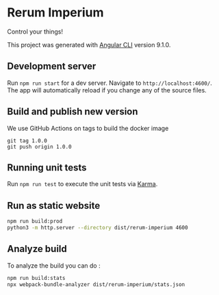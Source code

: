 # Rerum Imperium

Control your things!

This project was generated with [Angular CLI](https://github.com/angular/angular-cli) version 9.1.0.

## Development server

Run `npm run start` for a dev server. Navigate to `http://localhost:4600/`. The app will automatically reload if you change any of the source files.

## Build and publish new version

We use GitHub Actions on tags to build the docker image

```shell
git tag 1.0.0
git push origin 1.0.0
```

## Running unit tests

Run `npm run test` to execute the unit tests via [Karma](https://karma-runner.github.io).

## Run as static website
```bash
npm run build:prod
python3 -m http.server --directory dist/rerum-imperium 4600
```

## Analyze build
To analyze the build you can do :
```bash
npm run build:stats
npx webpack-bundle-analyzer dist/rerum-imperium/stats.json
```
